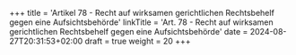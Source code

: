 +++
title = 'Artikel 78 - Recht auf wirksamen gerichtlichen Rechtsbehelf gegen eine Aufsichtsbehörde'
linkTitle = 'Art. 78 - Recht auf wirksamen gerichtlichen Rechtsbehelf gegen eine Aufsichtsbehörde'
date = 2024-08-27T20:31:53+02:00
draft = true
weight = 20
+++
